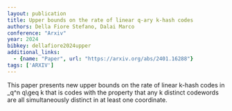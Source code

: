 ```yaml
---
layout: publication
title: Upper bounds on the rate of linear q-ary k-hash codes
authors: Della Fiore Stefano, Dalai Marco
conference: "Arxiv"
year: 2024
bibkey: dellafiore2024upper
additional_links:
  - {name: "Paper", url: "https://arxiv.org/abs/2401.16288"}
tags: ['ARXIV']
---
```

This paper presents new upper bounds on the rate of linear k-hash codes in _q^n q\geq k that is codes with the property that any k distinct codewords are all simultaneously distinct in at least one coordinate.
